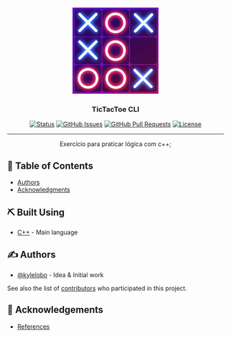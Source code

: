 <p align="center">
  <a href="" rel="noopener">
 <img width=200px height=200px src="./logo.png" alt="Project logo"></a>
</p>

<h3 align="center">TicTacToe CLI</h3>

<div align="center">

[![Status](https://img.shields.io/badge/status-active-success.svg)]()
[![GitHub Issues](https://img.shields.io/github/issues/ThiagoKasperSouza/TicTacToe_CLI.svg)](https://github.com/ThiagoKasperSouza/TicTacToe_CLI/issues)
[![GitHub Pull Requests](https://img.shields.io/github/issues-pr/ThiagoKasperSouza/TicTacToe_CLI.svg)](https://github.com/ThiagoKasperSouza/TicTacToe_CLI/pulls)
[![License](https://img.shields.io/badge/license-BSD_3-blue.svg)](/LICENSE)

</div>

---

<p align="center"> Exercício para praticar lógica com c++;
    <br> 
</p>

## 📝 Table of Contents

- [Authors](#authors)
- [Acknowledgments](#acknowledgement)


## ⛏️ Built Using <a name = "built_using"></a>

- [C++](https://learn.microsoft.com/pt-br/cpp/cpp/?view=msvc-170) - Main language

## ✍️ Authors <a name = "authors"></a>

- [@kylelobo](https://github.com/kylelobo) - Idea & Initial work

See also the list of [contributors](https://github.com/ThiagoKasperSouza/TicTacToe_CLI/contributors) who participated in this project.

## 🎉 Acknowledgements <a name = "acknowledgement"></a>

- [References](https://github.com/ThiagoKasperSouza/TicTacToe_CLI/blob/master/refs.txt)
